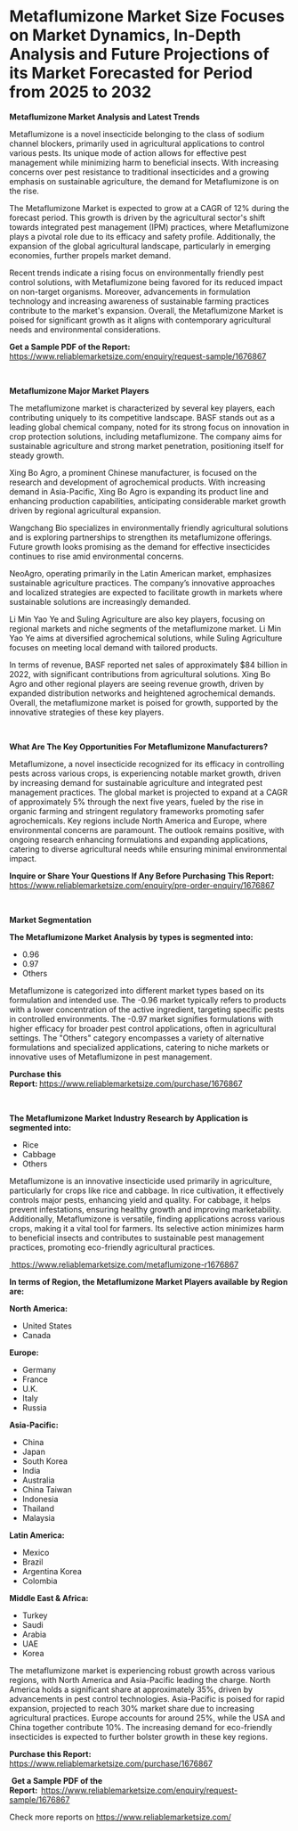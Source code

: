 <p><h1>Metaflumizone Market Size Focuses on Market Dynamics, In-Depth Analysis and Future Projections of its Market Forecasted for Period from 2025 to 2032</h1></p><p><strong>Metaflumizone Market Analysis and Latest Trends</strong></p>
<p><p>Metaflumizone is a novel insecticide belonging to the class of sodium channel blockers, primarily used in agricultural applications to control various pests. Its unique mode of action allows for effective pest management while minimizing harm to beneficial insects. With increasing concerns over pest resistance to traditional insecticides and a growing emphasis on sustainable agriculture, the demand for Metaflumizone is on the rise.</p><p>The Metaflumizone Market is expected to grow at a CAGR of 12% during the forecast period. This growth is driven by the agricultural sector's shift towards integrated pest management (IPM) practices, where Metaflumizone plays a pivotal role due to its efficacy and safety profile. Additionally, the expansion of the global agricultural landscape, particularly in emerging economies, further propels market demand.</p><p>Recent trends indicate a rising focus on environmentally friendly pest control solutions, with Metaflumizone being favored for its reduced impact on non-target organisms. Moreover, advancements in formulation technology and increasing awareness of sustainable farming practices contribute to the market's expansion. Overall, the Metaflumizone Market is poised for significant growth as it aligns with contemporary agricultural needs and environmental considerations.</p></p>
<p><strong>Get a Sample PDF of the Report:&nbsp;</strong> <a href="https://www.reliablemarketsize.com/enquiry/request-sample/1676867?utm_campaign=3512&utm_medium=2&utm_source=Github&utm_content=ia&utm_term=24032025&utm_id=metaflumizone">https://www.reliablemarketsize.com/enquiry/request-sample/1676867</a></p>
<p>&nbsp;</p>
<p><strong>Metaflumizone Major Market Players</strong></p>
<p><p>The metaflumizone market is characterized by several key players, each contributing uniquely to its competitive landscape. BASF stands out as a leading global chemical company, noted for its strong focus on innovation in crop protection solutions, including metaflumizone. The company aims for sustainable agriculture and strong market penetration, positioning itself for steady growth.</p><p>Xing Bo Agro, a prominent Chinese manufacturer, is focused on the research and development of agrochemical products. With increasing demand in Asia-Pacific, Xing Bo Agro is expanding its product line and enhancing production capabilities, anticipating considerable market growth driven by regional agricultural expansion.</p><p>Wangchang Bio specializes in environmentally friendly agricultural solutions and is exploring partnerships to strengthen its metaflumizone offerings. Future growth looks promising as the demand for effective insecticides continues to rise amid environmental concerns.</p><p>NeoAgro, operating primarily in the Latin American market, emphasizes sustainable agriculture practices. The company’s innovative approaches and localized strategies are expected to facilitate growth in markets where sustainable solutions are increasingly demanded.</p><p>Li Min Yao Ye and Suling Agriculture are also key players, focusing on regional markets and niche segments of the metaflumizone market. Li Min Yao Ye aims at diversified agrochemical solutions, while Suling Agriculture focuses on meeting local demand with tailored products. </p><p>In terms of revenue, BASF reported net sales of approximately $84 billion in 2022, with significant contributions from agricultural solutions. Xing Bo Agro and other regional players are seeing revenue growth, driven by expanded distribution networks and heightened agrochemical demands. Overall, the metaflumizone market is poised for growth, supported by the innovative strategies of these key players.</p></p>
<p>&nbsp;</p>
<p><strong>What Are The Key Opportunities For Metaflumizone Manufacturers?</strong></p>
<p><p>Metaflumizone, a novel insecticide recognized for its efficacy in controlling pests across various crops, is experiencing notable market growth, driven by increasing demand for sustainable agriculture and integrated pest management practices. The global market is projected to expand at a CAGR of approximately 5% through the next five years, fueled by the rise in organic farming and stringent regulatory frameworks promoting safer agrochemicals. Key regions include North America and Europe, where environmental concerns are paramount. The outlook remains positive, with ongoing research enhancing formulations and expanding applications, catering to diverse agricultural needs while ensuring minimal environmental impact.</p></p>
<p><strong>Inquire or Share Your Questions If Any Before Purchasing This Report:</strong> <a href="https://www.reliablemarketsize.com/enquiry/pre-order-enquiry/1676867?utm_campaign=3512&utm_medium=2&utm_source=Github&utm_content=ia&utm_term=24032025&utm_id=metaflumizone">https://www.reliablemarketsize.com/enquiry/pre-order-enquiry/1676867</a></p>
<p>&nbsp;</p>
<p><strong>Market Segmentation</strong></p>
<p><strong>The Metaflumizone Market Analysis by types is segmented into:</strong></p>
<p><ul><li>0.96</li><li>0.97</li><li>Others</li></ul></p>
<p><p>Metaflumizone is categorized into different market types based on its formulation and intended use. The -0.96 market typically refers to products with a lower concentration of the active ingredient, targeting specific pests in controlled environments. The -0.97 market signifies formulations with higher efficacy for broader pest control applications, often in agricultural settings. The "Others" category encompasses a variety of alternative formulations and specialized applications, catering to niche markets or innovative uses of Metaflumizone in pest management.</p></p>
<p><strong>Purchase this Report:&nbsp;</strong><a href="https://www.reliablemarketsize.com/purchase/1676867?utm_campaign=3512&utm_medium=2&utm_source=Github&utm_content=ia&utm_term=24032025&utm_id=metaflumizone">https://www.reliablemarketsize.com/purchase/1676867</a></p>
<p>&nbsp;</p>
<p><strong>The Metaflumizone Market Industry Research by Application is segmented into:</strong></p>
<p><ul><li>Rice</li><li>Cabbage</li><li>Others</li></ul></p>
<p><p>Metaflumizone is an innovative insecticide used primarily in agriculture, particularly for crops like rice and cabbage. In rice cultivation, it effectively controls major pests, enhancing yield and quality. For cabbage, it helps prevent infestations, ensuring healthy growth and improving marketability. Additionally, Metaflumizone is versatile, finding applications across various crops, making it a vital tool for farmers. Its selective action minimizes harm to beneficial insects and contributes to sustainable pest management practices, promoting eco-friendly agricultural practices.</p></p>
<p><a href="https://www.reliablemarketsize.com/metaflumizone-r1676867?utm_campaign=3512&utm_medium=2&utm_source=Github&utm_content=ia&utm_term=24032025&utm_id=metaflumizone">&nbsp;https://www.reliablemarketsize.com/metaflumizone-r1676867</a></p>
<p><strong>In terms of Region, the Metaflumizone Market Players available by Region are:</strong></p>
<p>
    <p> <strong> North America: </strong>
        <ul>
            <li>United States</li>
            <li>Canada</li>
        </ul>
        </p> 
    <p> <strong> Europe: </strong>
        <ul>
            <li>Germany</li>
            <li>France</li>
            <li>U.K.</li>
            <li>Italy</li>
            <li>Russia</li>
        </ul>
        </p> 
    <p> <strong> Asia-Pacific: </strong>
        <ul>
            <li>China</li>
            <li>Japan</li>
            <li>South Korea</li>
            <li>India</li>
            <li>Australia</li>
            <li>China Taiwan</li>
            <li>Indonesia</li>
            <li>Thailand</li>
            <li>Malaysia</li>
        </ul>
        </p> 
    <p> <strong> Latin America: </strong>
        <ul>
            <li>Mexico</li>
            <li>Brazil</li>
            <li>Argentina Korea</li>
            <li>Colombia</li>
        </ul>
        </p> 
    <p> <strong> Middle East & Africa: </strong>
        <ul>
            <li>Turkey</li>
            <li>Saudi</li>
            <li>Arabia</li>
            <li>UAE</li>
            <li>Korea</li>
        </ul>
    </p>
    </p>
<p><p>The metaflumizone market is experiencing robust growth across various regions, with North America and Asia-Pacific leading the charge. North America holds a significant share at approximately 35%, driven by advancements in pest control technologies. Asia-Pacific is poised for rapid expansion, projected to reach 30% market share due to increasing agricultural practices. Europe accounts for around 25%, while the USA and China together contribute 10%. The increasing demand for eco-friendly insecticides is expected to further bolster growth in these key regions.</p></p>
<p><strong>Purchase this Report: </strong><a href="https://www.reliablemarketsize.com/purchase/1676867?utm_campaign=3512&utm_medium=2&utm_source=Github&utm_content=ia&utm_term=24032025&utm_id=metaflumizone">https://www.reliablemarketsize.com/purchase/1676867</a></p>
<p>&nbsp;<strong>Get a Sample PDF of the Report:&nbsp;&nbsp;</strong><a href="https://www.reliablemarketsize.com/enquiry/request-sample/1676867?utm_campaign=3512&utm_medium=2&utm_source=Github&utm_content=ia&utm_term=24032025&utm_id=metaflumizone">https://www.reliablemarketsize.com/enquiry/request-sample/1676867</a></p>
<p><strong></strong></p>
<p>Check more reports on <a href="https://www.reliablemarketsize.com/?utm_campaign=3512&utm_medium=2&utm_source=Github&utm_content=ia&utm_term=24032025&utm_id=metaflumizone">https://www.reliablemarketsize.com/</a></p>
